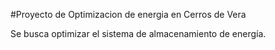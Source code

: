 #Proyecto de Optimizacion de energia en Cerros de Vera

Se busca optimizar el sistema de almacenamiento de energía. 
